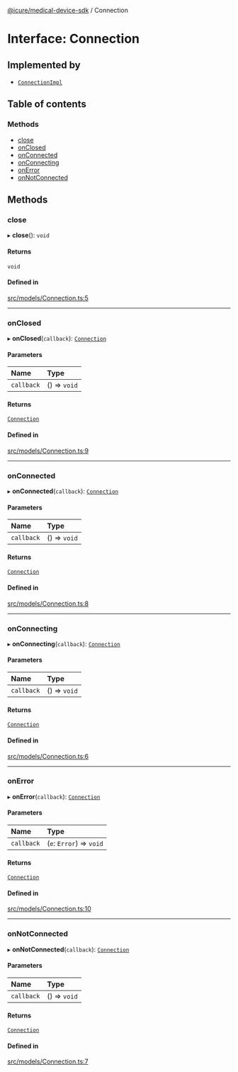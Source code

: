 [@icure/medical-device-sdk](../modules.md) / Connection

# Interface: Connection

## Implemented by

- [`ConnectionImpl`](../classes/ConnectionImpl.md)

## Table of contents

### Methods

- [close](Connection.md#close)
- [onClosed](Connection.md#onclosed)
- [onConnected](Connection.md#onconnected)
- [onConnecting](Connection.md#onconnecting)
- [onError](Connection.md#onerror)
- [onNotConnected](Connection.md#onnotconnected)

## Methods

### close

▸ **close**(): `void`

#### Returns

`void`

#### Defined in

[src/models/Connection.ts:5](https://github.com/icure/icure-medical-device-js-sdk/blob/3aae8f0/src/models/Connection.ts#L5)

___

### onClosed

▸ **onClosed**(`callback`): [`Connection`](Connection.md)

#### Parameters

| Name | Type |
| :------ | :------ |
| `callback` | () => `void` |

#### Returns

[`Connection`](Connection.md)

#### Defined in

[src/models/Connection.ts:9](https://github.com/icure/icure-medical-device-js-sdk/blob/3aae8f0/src/models/Connection.ts#L9)

___

### onConnected

▸ **onConnected**(`callback`): [`Connection`](Connection.md)

#### Parameters

| Name | Type |
| :------ | :------ |
| `callback` | () => `void` |

#### Returns

[`Connection`](Connection.md)

#### Defined in

[src/models/Connection.ts:8](https://github.com/icure/icure-medical-device-js-sdk/blob/3aae8f0/src/models/Connection.ts#L8)

___

### onConnecting

▸ **onConnecting**(`callback`): [`Connection`](Connection.md)

#### Parameters

| Name | Type |
| :------ | :------ |
| `callback` | () => `void` |

#### Returns

[`Connection`](Connection.md)

#### Defined in

[src/models/Connection.ts:6](https://github.com/icure/icure-medical-device-js-sdk/blob/3aae8f0/src/models/Connection.ts#L6)

___

### onError

▸ **onError**(`callback`): [`Connection`](Connection.md)

#### Parameters

| Name | Type |
| :------ | :------ |
| `callback` | (`e`: `Error`) => `void` |

#### Returns

[`Connection`](Connection.md)

#### Defined in

[src/models/Connection.ts:10](https://github.com/icure/icure-medical-device-js-sdk/blob/3aae8f0/src/models/Connection.ts#L10)

___

### onNotConnected

▸ **onNotConnected**(`callback`): [`Connection`](Connection.md)

#### Parameters

| Name | Type |
| :------ | :------ |
| `callback` | () => `void` |

#### Returns

[`Connection`](Connection.md)

#### Defined in

[src/models/Connection.ts:7](https://github.com/icure/icure-medical-device-js-sdk/blob/3aae8f0/src/models/Connection.ts#L7)

